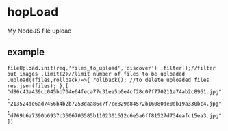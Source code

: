 # hopLoad
My NodeJS file upload


## example

`fileUpload.init(req,'files_to_upload','discover')
.filter();//filter out images
.limit(2)//limit number of files to be uploaded
.upload((files,rollback)=>{
    rollback(); //to delete uploaded files
    res.json(files);
},[
        "d86c43a439cc045bb704e64feca77c31ea5b0e4cf28c07f770211a74ab2c8961.jpg",
        "213524de6ad7456b4b2b7253daa86c7f7ce829d84572b16080de0db19a330bc4.jpg",
        "d769b6a7390b6937c3606703585b1102301612c6e5a6ff81527d734eafc15ea3.jpg"
])`
